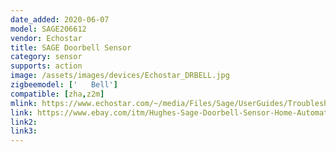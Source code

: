 ```yaml
---
date_added: 2020-06-07
model: SAGE206612
vendor: Echostar
title: SAGE Doorbell Sensor
category: sensor
supports: action
image: /assets/images/devices/Echostar_DRBELL.jpg
zigbeemodel: ['   Bell']
compatible: [zha,z2m]
mlink: https://www.echostar.com/~/media/Files/Sage/UserGuides/Troubleshooting_Doorbell3a.ashx
link: https://www.ebay.com/itm/Hughes-Sage-Doorbell-Sensor-Home-Automation-Security-System/174011801734
link2: 
link3: 
---
```

